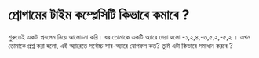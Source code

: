 # প্রোগামের টাইম কম্প্লেসিটি কিভাবে কমাবে ?
শুরুতেই একটা প্রবলেম নিয়ে আলোচনা করি। 
ধর তোমাকে একটি
অ্যারে দেয়া হলো -১,২,৪,-৩,৫,২,-৫,২
। এখন তোমাকে প্রশ্ন করা হলো, 
এই অ্যারেতে সর্বোচ্চ সাব-অ্যারে যোগফল কত?
তুমি এটা কিভাবে সমাধান করবে ?
